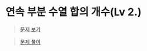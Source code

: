 # 연속 부분 수열 합의 개수(Lv 2.)

> [문제 보기](https://school.programmers.co.kr/learn/courses/30/lessons/131701)  

> [문제 풀이](https://moxie2ks.notion.site/Programmers-131701-72560fe83e2846cea9244e1d176de14a)